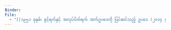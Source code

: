 ```yaml
---
Binder: 
File:
  - "[[၁၉၅၁ ခုနှစ်၊ ခွင့်ရက်နှင့် အလုပ်ပိတ်ရက် အက်ဥပဒေကို ပြင်ဆင်သည့် ဥပ‌‌‌ဒေ (၂၀၁၄ ခုနှစ်).docx]]"
---
```

